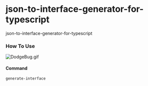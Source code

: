 # json-to-interface-generator-for-typescript
json-to-interface-generator-for-typescript

### How To Use
![DodgeBug.gif](https://github.com/qlee3/json-to-interface-generator-for-typescript/blob/main/howToUse.gif?raw=true)

#### Command
```
generate-interface
```

